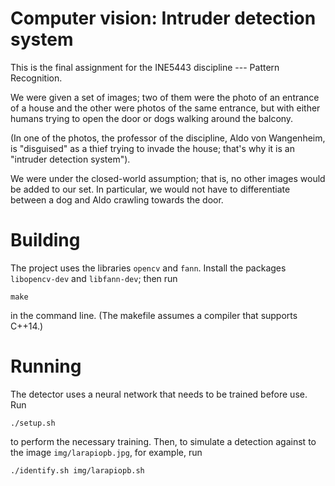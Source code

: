 Computer vision: Intruder detection system
==========================================

This is the final assignment for the INE5443 discipline --- Pattern Recognition.

We were given a set of images;
two of them were the photo of an entrance of a house
and the other were photos of the same entrance,
but with either humans trying to open the door
or dogs walking around the balcony.

(In one of the photos,
the professor of the discipline,
Aldo von Wangenheim,
is "disguised" as a thief trying to invade the house;
that's why it is an "intruder detection system").

We were under the closed-world assumption;
that is, no other images would be added to our set.
In particular, we would not have to differentiate between a dog
and Aldo crawling towards the door.

Building
========

The project uses the libraries `opencv` and `fann`.
Install the packages `libopencv-dev` and `libfann-dev`;
then run

    make

in the command line.
(The makefile assumes a compiler that supports C++14.)

Running
=======

The detector uses a neural network that needs to be trained before use.
Run

    ./setup.sh

to perform the necessary training.
Then,
to simulate a detection against to the image `img/larapiopb.jpg`, for example,
run

    ./identify.sh img/larapiopb.sh
